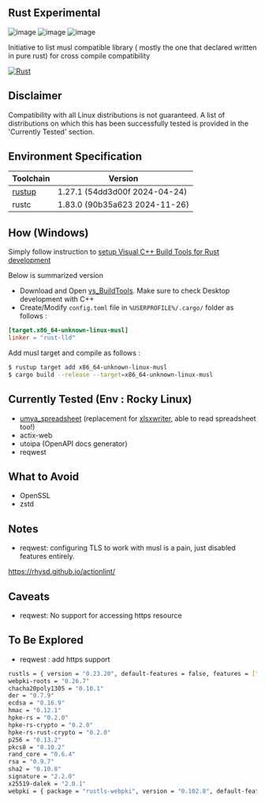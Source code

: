 ## Rust Experimental
![image](https://upload.wikimedia.org/wikipedia/commons/d/d5/Rust_programming_language_black_logo.svg)
![image](https://upload.wikimedia.org/wikipedia/commons/thumb/5/52/Heart_icon_red_hollow.svg/45px-Heart_icon_red_hollow.svg.png)
![image](https://upload.wikimedia.org/wikipedia/commons/f/f0/Musl_libc.svg)

Initiative to list musl compatible library ( mostly the one that declared written in pure rust) for cross compile compatibility

[![Rust](https://github.com/ramdanirfox/rust_experimental/actions/workflows/rust.yml/badge.svg)](https://github.com/ramdanirfox/rust_experimental/actions/workflows/rust.yml)

## Disclaimer
Compatibility with all Linux distributions is not guaranteed. A list of distributions on which this has been successfully tested is provided in the 'Currently Tested' section.

## Environment Specification
| Toolchain      | Version      |
| ------------- | ------------- |
| [rustup](https://static.rust-lang.org/rustup/dist/x86_64-pc-windows-msvc/rustup-init.exe) | 1.27.1 (54dd3d00f 2024-04-24) |
| rustc  | 1.83.0 (90b35a623 2024-11-26) |



## How (Windows)
Simply follow instruction to [setup Visual C++ Build Tools for Rust development](https://learn.microsoft.com/en-us/windows/dev-environment/rust/setup)

Below is summarized version
- Download and Open [vs_BuildTools](https://aka.ms/vs/17/release/vs_BuildTools.exe). Make sure to check Desktop development with C++
- Create/Modify `config.toml` file in `%USERPROFILE%/.cargo/` folder as follows :
```toml
[target.x86_64-unknown-linux-musl]
linker = "rust-lld"
```
Add musl target and compile as follows :
```sh
$ rustup target add x86_64-unknown-linux-musl
$ cargo build --release --target=x86_64-unknown-linux-musl
```
## Currently Tested (Env : Rocky Linux)
- [umya_spreadsheet](https://github.com/mathnya/umya-spreadsheet) (replacement for [xlsxwriter](https://docs.rs/xlsxwriter/latest/xlsxwriter/), able to read spreadsheet too!)
- actix-web
- utoipa (OpenAPI docs generator)
- reqwest

## What to Avoid
- OpenSSL
- zstd

## Notes
- reqwest: configuring TLS to work with musl is a pain, just disabled features entirely.

https://rhysd.github.io/actionlint/

## Caveats
- reqwest: No support for accessing https resource

## To Be Explored
- reqwest : add https support
```sh
rustls = { version = "0.23.20", default-features = false, features = ["std"] }
webpki-roots = "0.26.7"
chacha20poly1305 = "0.10.1"
der = "0.7.9"
ecdsa = "0.16.9"
hmac = "0.12.1"
hpke-rs = "0.2.0"
hpke-rs-crypto = "0.2.0"
hpke-rs-rust-crypto = "0.2.0"
p256 = "0.13.2"
pkcs8 = "0.10.2"
rand_core = "0.6.4"
rsa = "0.9.7"
sha2 = "0.10.8"
signature = "2.2.0"
x25519-dalek = "2.0.1"
webpki = { package = "rustls-webpki", version = "0.102.8", default-features = false, features = ["alloc"] }
```
